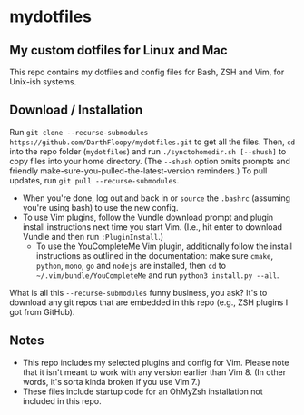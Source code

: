 # mydotfiles
My custom dotfiles for Linux and Mac
---

This repo contains my dotfiles and config files for Bash, ZSH and Vim, for Unix-ish systems.

## Download / Installation

Run `git clone --recurse-submodules https://github.com/DarthFloopy/mydotfiles.git` to get all the files.
Then, `cd` into the repo folder (`mydotfiles`) and run `./synctohomedir.sh [--shush]` to copy files into your home directory. (The `--shush` option omits prompts and friendly make-sure-you-pulled-the-latest-version reminders.) To pull updates, run `git pull --recurse-submodules`.

 - When you're done, log out and back in or `source` the `.bashrc` (assuming you're using bash) to use the new config.
 - To use Vim plugins, follow the Vundle download prompt and plugin install instructions next time you start Vim. (I.e., hit enter to download Vundle and then run `:PluginInstall`.)
   - To use the YouCompleteMe Vim plugin, additionally follow the install instructions as outlined in the documentation: make sure `cmake`, `python`, `mono`, `go` and `nodejs` are installed, then `cd` to `~/.vim/bundle/YouCompleteMe` and run `python3 install.py --all`.
 

What is all this `--recurse-submodules` funny business, you ask? It's to download any git repos that are embedded in this repo (e.g., ZSH plugins I got from GitHub).

## Notes
 - This repo includes my selected plugins and config for Vim. Please note that it isn't meant to work with any version earlier than Vim 8. (In other words, it's sorta kinda broken if you use Vim 7.)
 - These files include startup code for an OhMyZsh installation not included in this repo.

